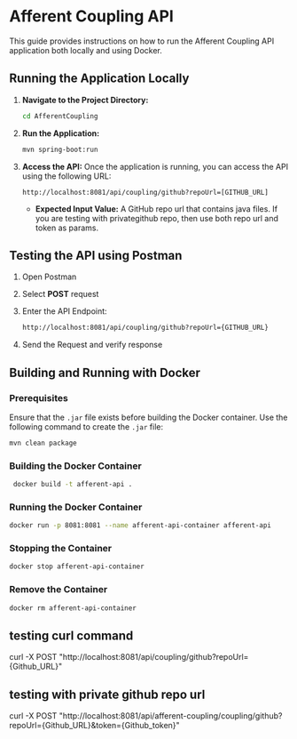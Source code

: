 # Afferent Coupling API

This guide provides instructions on how to run the Afferent Coupling API application both locally and using Docker.

## Running the Application Locally

1. **Navigate to the Project Directory:**
   ```bash
   cd AfferentCoupling
   ```

2. **Run the Application:**

   ```bash
   mvn spring-boot:run
   ```

3. **Access the API:**
   Once the application is running, you can access the API using the following URL:
   ```
   http://localhost:8081/api/coupling/github?repoUrl=[GITHUB_URL]
   ```
   - **Expected Input Value:** A GitHub repo url that contains java files. If you are testing with privategithub repo, then use both repo url and token as params.


## Testing the API using Postman

1. Open Postman

2. Select **POST** request

3. Enter the API Endpoint:
    ```bash
    http://localhost:8081/api/coupling/github?repoUrl={GITHUB_URL}
    ```
4. Send the Request and verify response


## Building and Running with Docker

### Prerequisites
Ensure that the `.jar` file exists before building the Docker container. Use the following command to create the `.jar` file:
```bash
mvn clean package
```

 ### Building the Docker Container
 ```bash
  docker build -t afferent-api .
 ```
 
 ### Running the Docker Container
 ```bash
 docker run -p 8081:8081 --name afferent-api-container afferent-api
 ```

### Stopping the Container
```bash
docker stop afferent-api-container
```
### Remove the Container
```bash
docker rm afferent-api-container
```

## testing curl command 
curl -X POST "http://localhost:8081/api/coupling/github?repoUrl={Github_URL}"

## testing with private github repo url
curl -X POST "http://localhost:8081/api/afferent-coupling/coupling/github?repoUrl={Github_URL}&token={Github_token}"


